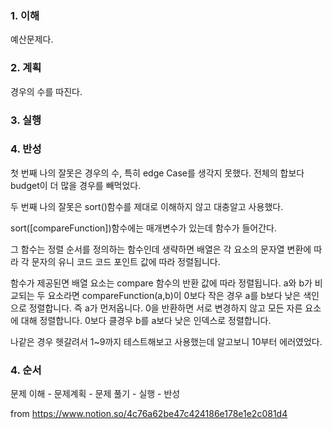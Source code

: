 ### 1. 이해

예산문제다.

### 2. 계획

경우의 수를 따진다.

### 3. 실행

### 4. 반성

첫 번째 나의 잘못은 경우의 수, 특히 edge Case를 생각지 못했다. 전체의 합보다 budget이 더 많을 경우를 빼먹었다.

두 번째 나의 잘못은 sort()함수를 제대로 이해하지 않고 대충알고 사용했다.

sort([compareFunction])함수에는 매개변수가 있는데 함수가 들어간다. 

그 함수는 정렬 순서를 정의하는 함수인데 생략하면 배열은 각 요소의 문자열 변환에 따라 각 문자의 유니 코드 코드 포인트 값에 따라 정렬됩니다.

함수가 제공된면 배열 요소는 compare 함수의 반환 값에 따라 정렬됩니다. a와 b가 비교되는 두 요소라면
compareFunction(a,b)이 0보다 작은 경우 a를 b보다 낮은 색인으로 정렬합니다. 즉 a가 먼저옵니다.
0을 반환하면 서로 변경하지 않고 모든 자른 요소에 대해 정렬합니다. 0보다 클경우 b를 a보다 낮은 인덱스로 정렬합니다.


나같은 경우 헷갈려서 1~9까지 테스트해보고 사용했는데 알고보니 10부터 에러였었다.




### 4. 순서

문제 이해 - 문제계획 - 문제 풀기 - 실행 - 반성


from https://www.notion.so/4c76a62be47c424186e178e1e2c081d4
